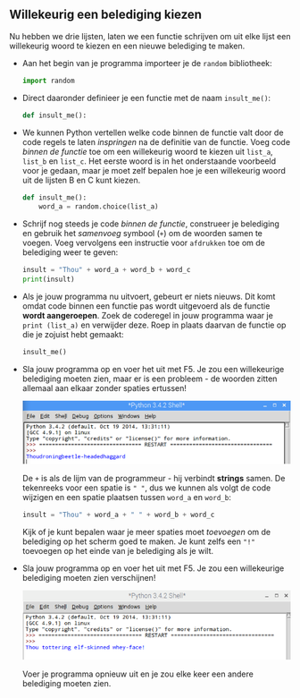 ## Willekeurig een belediging kiezen

Nu hebben we drie lijsten, laten we een functie schrijven om uit elke lijst een willekeurig woord te kiezen en een nieuwe belediging te maken.

- Aan het begin van je programma importeer je de `random` bibliotheek:

  ```python
  import random
  ```

- Direct daaronder definieer je een functie met de naam `insult_me()`:

    ```python
    def insult_me():
    ```

- We kunnen Python vertellen welke code binnen de functie valt door de code regels te laten *inspringen* na de definitie van de functie. Voeg code *binnen de functie* toe om een willekeurig woord te kiezen uit `list_a`, `list_b` en `list_c`. Het eerste woord is in het onderstaande voorbeeld voor je gedaan, maar je moet zelf bepalen hoe je een willekeurig woord uit de lijsten B en C kunt kiezen.

    ```python
    def insult_me():
        word_a = random.choice(list_a)
    ```

- Schrijf nog steeds je code *binnen de functie*, construeer je belediging en gebruik het *samenvoeg* symbool (`+`) om de woorden samen te voegen. Voeg vervolgens een instructie voor `afdrukken` toe om de belediging weer te geven:

  ```python
  insult = "Thou" + word_a + word_b + word_c
  print(insult)
  ```

- Als je jouw programma nu uitvoert, gebeurt er niets nieuws. Dit komt omdat code binnen een functie pas wordt uitgevoerd als de functie **wordt aangeroepen**. Zoek de coderegel in jouw programma waar je `print (list_a)` en verwijder deze. Roep in plaats daarvan de functie op die je zojuist hebt gemaakt:

  ```python
  insult_me()
  ```

- Sla jouw programma op en voer het uit met F5. Je zou een willekeurige belediging moeten zien, maar er is een probleem - de woorden zitten allemaal aan elkaar zonder spaties ertussen!

  ![Ongerepte belediging](images/unspaced-insult.png)

  De `+` is als de lijm van de programmeur - hij verbindt **strings** samen. De tekenreeks voor een spatie is `" "`, dus we kunnen als volgt de code wijzigen en een spatie plaatsen tussen `word_a` en `word_b`:

  ```python
  insult = "Thou" + word_a + " " + word_b + word_c
  ```

  Kijk of je kunt bepalen waar je meer spaties moet *toevoegen* om de belediging op het scherm goed te maken. Je kunt zelfs een `"!"` toevoegen op het einde van je belediging als je wilt.

- Sla jouw programma op en voer het uit met F5. Je zou een willekeurige belediging moeten zien verschijnen!

    ![Genereer een belediging](images/insult.png)

    Voer je programma opnieuw uit en je zou elke keer een andere belediging moeten zien.

